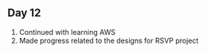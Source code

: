## Day 12

1. Continued with learning AWS
2. Made progress related to the designs for RSVP project

